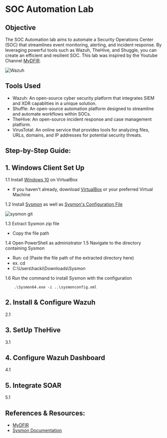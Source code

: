 # SOC Automation Lab

## Objective

The SOC Automation lab aims to automate a Security Operations Center (SOC) that streamlines event monitoring, alerting, and incident response. By leveraging powerful tools such as Wazuh, TheHive, and Shuggle, you can create an efficient and resilient SOC. This lab was inspired by the Youtube Channel <a href="https://www.youtube.com/MyDFIR">MyDFIR</a>. 

![Wazuh](https://github.com/user-attachments/assets/50e06c6b-8ca4-4d46-b630-faf67cfe7df7)


## Tools Used

- Wazuh: An open-source cyber security platform that integrates SIEM and XDR capablities in a unique solution.
- Shuffle: An open-source automation platform designed to streamline and automate workflows within SOCs.
- TheHive: An open-source incident response and case management platform.
- VirusTotal: An online service that provides tools for analyzing files, URLs, domains, and IP addresses for potential security threats.


## Step-by-Step Guide:

## 1. Windows Client Set Up

1.1 Install <a href="https://www.microsoft.com/en-ca/software-download/windows10ISO">Windows 10</a> on VirtualBox
- If you haven't already, download <a href="https://www.virtualbox.org/">VirtualBox</a> or your preferred Virtual Machine
  
1.2 Install <a href="https://learn.microsoft.com/en-us/sysinternals/downloads/sysmon">Sysmon</a> as well as <a href="https://github.com/olafhartong/sysmon-modular/blob/master/sysmonconfig.xml">Sysmon's Configuration File</a>

![sysmon git](https://github.com/user-attachments/assets/b9d900d1-ad9a-4a4e-8e64-83191e12ee15)

1.3 Extract Sysmon zip file
- Copy the file path
  
1.4 Open PowerShell as administrator
1.5 Navigate to the directory containing Sysmon
  - Run: cd (Paste the file path of the extracted directory here)
  - ex. cd
  - C:\Users\hacki\Downloads\Sysmon
    
1.6 Run the command to install Sysmon with the configuration
```
    .\Sysmon64.exe -i ..\sysmonconfig.xml
```

## 2. Install & Configure Wazuh
2.1

## 3. SetUp TheHive
3.1

## 4. Configure Wazuh Dashboard
4.1

## 5. Integrate SOAR
5.1

## References & Resources:

- <a href="https://www.youtube.com/@mydfir">MyDFIR</a>
- <a href="https://learn.microsoft.com/en-us/sysinternals/downloads/sysmon">Sysmon Documentation</a>
